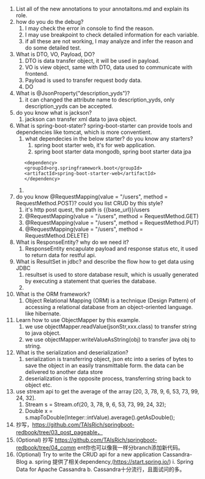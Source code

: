 1. List all of the new annotations to your annotaitons.md and explain its role.
2. how do you do the debug?
   1. I may check the error in console to find the reason.
   2. I may use breakpoint to check detailed information for each variable.
   3. if all these are not working, I may analyze and infer the reason and do some detailed test.
3. What is DTO, VO, Payload, DO?
   1. DTO is data transfer object, it will be used in payload.
   2. VO is view object, same with DTO, data used to communicate with frontend.
   3. Payload is used to transfer request body data.
   4. DO 
4. What is @JsonProperty("description_yyds")?
   1. it can changed the attribute name to description_yyds, only description_yyds can be accepted.
5. do you know what is jackson?
   1. jackson can transfer xml data to java object.
6. What is spring-boot-stater?
   spring-boot-starter can provide tools and dependencies like tomcat, which is more conventient.
   1. what dependecies in the below starter? do you know any starters?
      1. spring boot starter web, it's for web application.
      2. spring boot starter data mongodb, spring boot starter data jpa
   ```
      <dependency>
      <groupId>org.springframework.boot</groupId>
      <artifactId>spring-boot-starter-web</artifactId>
      </dependency>
   ```
   1. 
7. do you know @RequestMapping(value = "/users", method = RequestMethod.POST)? could you list CRUD by this style?
   1. it's http post quest, the path is {{base_url}}/users
   2. @RequestMapping(value = "/users", method = RequestMethod.GET)
   3. @RequestMapping(value = "/users", method = RequestMethod.PUT)
   4. @RequestMapping(value = "/users", method = RequestMethod.DELETE)
8. What is ResponseEntity? why do we need it?
   1. ResponseEntity encapulate payload and response status etc, it used to return data for restful api.
9. What is ResultSet in jdbc? and describe the flow how to get data using JDBC
   1.  resultset is used to store database result, which is usually generated by executing a statement that queries the database. 
   2.  
10. What is the ORM framework?
    1.  Object Relational Mapping (ORM) is a technique (Design Pattern) of accessing a relational database from an object-oriented language. like hibernate.
11. Learn how to use ObjectMapper by this example.
    1.  we use objectMapper.readValue(jsonStr,xxx.class) to transfer string to java object.
    2.  we use objectMapper.writeValueAsString(obj) to transfer java obj to string.
12. What is the serialization and deserialization?
    1.  serialization is transferring object, json etc into a series of bytes to save the object in an easily transmittable form. the data can be delivered to another data store
    2.  deserialization is the opposite process, transferring string back to object etc.
13. use stream api to get the average of the array [20, 3, 78, 9, 6, 53, 73, 99, 24, 32].
    1.  Stream<Integer> s = Stream.of(20, 3, 78, 9, 6, 53, 73, 99, 24, 32);
    2.  Double x = s.mapToDouble(Integer::intValue).average().getAsDouble();
14. 抄写，https://github.com/TAIsRich/springboot-redbook/tree/03_post_pageable，
15. (Optional) 抄写 https://github.com/TAIsRich/springboot-redbook/tree/04_comm ent你也可以像我一样分branch添加新代码。
16. (Optional) Try to write the CRUD api for a new application Cassandra-Blog
a. spring 提供了相关dependency,(https://start.spring.io/)
i. Spring Data for Apache Cassandra b. Cassandra十分流行，且面试问的多。
